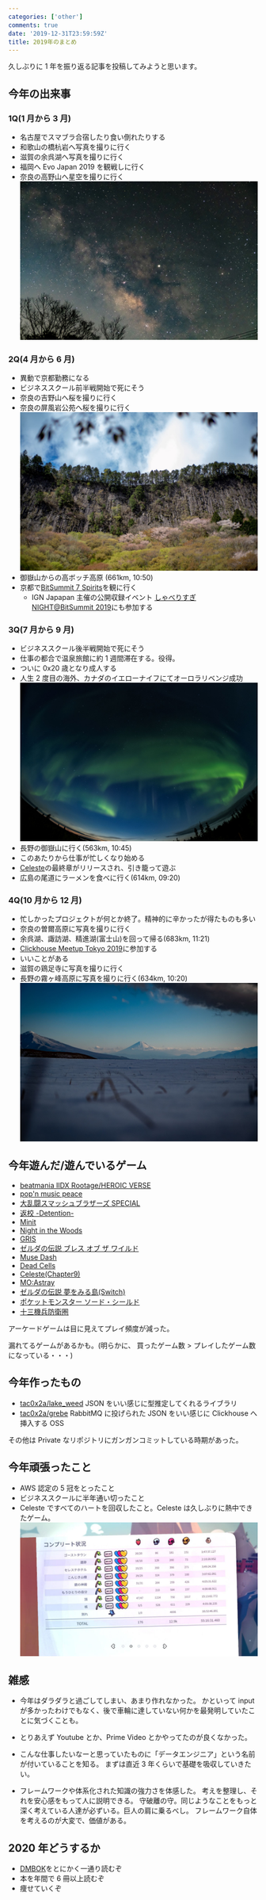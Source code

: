 ```yaml
---
categories: ['other']
comments: true
date: '2019-12-31T23:59:59Z'
title: 2019年のまとめ
---
```


久しぶりに 1 年を振り返る記事を投稿してみようと思います。

## 今年の出来事

### 1Q(1 月から 3 月)

- 名古屋でスマブラ合宿したり食い倒れたりする
- 和歌山の橋杭岩へ写真を撮りに行く
- 滋賀の余呉湖へ写真を撮りに行く
- 福岡へ Evo Japan 2019 を観戦しに行く
- 奈良の高野山へ星空を撮りに行く
  ![高野山](./kono.jpg)

### 2Q(4 月から 6 月)

- 異動で京都勤務になる
- ビジネススクール前半戦開始で死にそう
- 奈良の吉野山へ桜を撮りに行く
- 奈良の屏風岩公苑へ桜を撮りに行く
  ![屏風岩](./byobu.jpg)
- 御嶽山からの高ボッチ高原 (661km, 10:50)
- 京都で[BitSummit 7 Spirits](https://bitsummit.org/ja/)を観に行く
  - IGN Japapan 主催の公開収録イベント [しゃべりすぎ NIGHT@BitSummit 2019](https://jp.ign.com/gamer-1/35452/news/gamernightbitsummit2019531)にも参加する

### 3Q(7 月から 9 月)

- ビジネススクール後半戦開始で死にそう
- 仕事の都合で温泉旅館に約 1 週間滞在する。役得。
- ついに 0x20 歳となり成人する
- 人生 2 度目の海外、カナダのイエローナイフにてオーロラリベンジ成功
  ![オーロラ](./aurora.jpg)
- 長野の御嶽山に行く(563km, 10:45)
- このあたりから仕事が忙しくなり始める
- [Celeste](http://www.celestegame.com/)の最終章がリリースされ、引き籠って遊ぶ
- 広島の尾道にラーメンを食べに行く(614km, 09:20)

### 4Q(10 月から 12 月)

- 忙しかったプロジェクトが何とか終了。精神的に辛かったが得たものも多い
- 奈良の曽爾高原に写真を撮りに行く
- 余呉湖、諏訪湖、精進湖(富士山)を回って帰る(683km, 11:21)
- [Clickhouse Meetup Tokyo 2019](https://clickhouse.connpass.com/event/147001/)に参加する
- いいことがある
- 滋賀の鶏足寺に写真を撮りに行く
- 長野の霧ヶ峰高原に写真を撮りに行く(634km, 10:20)
  ![霧ヶ峰](./kirigamine.jpg)

## 今年遊んだ/遊んでいるゲーム

- [beatmania IIDX Rootage/HEROIC VERSE](https://p.eagate.573.jp/game/2dx/27/top/index.html)
- [pop'n music peace](https://p.eagate.573.jp/game/popn/peace/p/index.html)
- [大乱闘スマッシュブラザーズ SPECIAL](https://www.smashbros.com/ja_JP/)
- [返校 -Detention-](https://redcandlegames.com/detention/)
- [Minit](https://minitgame.com/)
- [Night in the Woods](http://www.nightinthewoods.com/)
- [GRIS](https://nomada.studio/)
- [ゼルダの伝説 ブレス オブ ザ ワイルド](https://www.nintendo.co.jp/zelda/index.html)
- [Muse Dash](http://www.peroperogames.com/)
- [Dead Cells](https://dead-cells.com/)
- [Celeste(Chapter9)](http://www.celestegame.com/)
- [MO:Astray](https://www.moastray.game/en)
- [ゼルダの伝説 夢をみる島(Switch)](https://www.nintendo.co.jp/switch/ar3na/)
- [ポケットモンスター ソード・シールド](https://www.pokemon.co.jp/ex/sword_shield/)
- [十三機兵防衛圏](http://13sar.jp/)

アーケードゲームは目に見えてプレイ頻度が減った。

漏れてるゲームがあるかも。(明らかに、 買ったゲーム数 > プレイしたゲーム数 になっている・・・)


## 今年作ったもの

- [tac0x2a/lake_weed](https://github.com/tac0x2a/lake_weed)
  JSON をいい感じに型推定してくれるライブラリ
- [tac0x2a/grebe](https://github.com/tac0x2a/grebe)
  RabbitMQ に投げられた JSON をいい感じに Clickhouse へ挿入する OSS

その他は Private なリポジトリにガンガンコミットしている時期があった。

## 今年頑張ったこと

- AWS 認定の 5 冠をとったこと
- ビジネススクールに半年通い切ったこと
- Celeste ですべてのハートを回収したこと。Celeste は久しぶりに熱中できたゲーム。
  ![celeste](./celeste.jpg)

## 雑感

- 今年はダラダラと過ごしてしまい、あまり作れなかった。
  かといって input が多かったわけでもなく、後で車輪に達していない何かを最発明していたことに気づくことも。

- とりあえず Youtube とか、Prime Video とかやってたのが良くなかった。

- こんな仕事したいなーと思っていたものに「データエンジニア」という名前が付いていることを知る。
  まずは直近 3 年くらいで基礎を吸収していきたい。

- フレームワークや体系化された知識の強力さを体感した。
  考えを整理し、それを安心感をもって人に説明できる。
  守破離の守。同じようなことをもっと深く考えている人達が必ずいる。巨人の肩に乗るべし。
  フレームワーク自体を考えるのが大変で、価値がある。

## 2020 年どうするか

- [DMBOK](http://www.dama-japan.org/)をとにかく一通り読むぞ
- 本を年間で 6 冊以上読むぞ
- 痩せていくぞ
